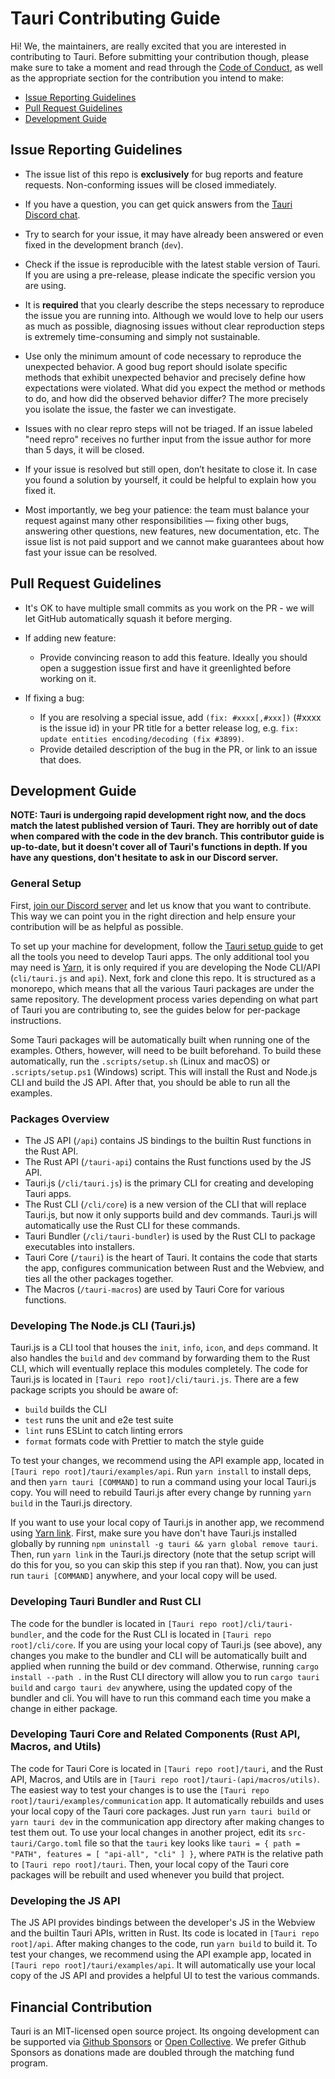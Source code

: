 # Tauri Contributing Guide

Hi! We, the maintainers, are really excited that you are interested in contributing to Tauri. Before submitting your contribution though, please make sure to take a moment and read through the [Code of Conduct](CODE_OF_CONDUCT.md), as well as the appropriate section for the contribution you intend to make:

- [Issue Reporting Guidelines](#issue-reporting-guidelines)
- [Pull Request Guidelines](#pull-request-guidelines)
- [Development Guide](#development-guide)

## Issue Reporting Guidelines

- The issue list of this repo is **exclusively** for bug reports and feature requests. Non-conforming issues will be closed immediately.

- If you have a question, you can get quick answers from the [Tauri Discord chat](https://discord.gg/SpmNs4S).

- Try to search for your issue, it may have already been answered or even fixed in the development branch (`dev`).

- Check if the issue is reproducible with the latest stable version of Tauri. If you are using a pre-release, please indicate the specific version you are using.

- It is **required** that you clearly describe the steps necessary to reproduce the issue you are running into. Although we would love to help our users as much as possible, diagnosing issues without clear reproduction steps is extremely time-consuming and simply not sustainable.

- Use only the minimum amount of code necessary to reproduce the unexpected behavior. A good bug report should isolate specific methods that exhibit unexpected behavior and precisely define how expectations were violated. What did you expect the method or methods to do, and how did the observed behavior differ? The more precisely you isolate the issue, the faster we can investigate.

- Issues with no clear repro steps will not be triaged. If an issue labeled "need repro" receives no further input from the issue author for more than 5 days, it will be closed.

- If your issue is resolved but still open, don’t hesitate to close it. In case you found a solution by yourself, it could be helpful to explain how you fixed it.

- Most importantly, we beg your patience: the team must balance your request against many other responsibilities — fixing other bugs, answering other questions, new features, new documentation, etc. The issue list is not paid support and we cannot make guarantees about how fast your issue can be resolved.

## Pull Request Guidelines

- It's OK to have multiple small commits as you work on the PR - we will let GitHub automatically squash it before merging.

- If adding new feature:

  - Provide convincing reason to add this feature. Ideally you should open a suggestion issue first and have it greenlighted before working on it.

- If fixing a bug:
  - If you are resolving a special issue, add `(fix: #xxxx[,#xxx])` (#xxxx is the issue id) in your PR title for a better release log, e.g. `fix: update entities encoding/decoding (fix #3899)`.
  - Provide detailed description of the bug in the PR, or link to an issue that does.

## Development Guide

**NOTE: Tauri is undergoing rapid development right now, and the docs match the latest published version of Tauri. They are horribly out of date when compared with the code in the dev branch. This contributor guide is up-to-date, but it doesn't cover all of Tauri's functions in depth. If you have any questions, don't hesitate to ask in our Discord server.**

### General Setup

First, [join our Discord server](https://discord.gg/SpmNs4S) and let us know that you want to contribute. This way we can point you in the right direction and help ensure your contribution will be as helpful as possible.

To set up your machine for development, follow the [Tauri setup guide](https://tauri.studio/en/docs/getting-started/intro#setting-up-your-environment) to get all the tools you need to develop Tauri apps. The only additional tool you may need is [Yarn](https://yarnpkg.com/), it is only required if you are developing the Node CLI/API (`cli/tauri.js` and `api`). Next, fork and clone this repo. It is structured as a monorepo, which means that all the various Tauri packages are under the same repository. The development process varies depending on what part of Tauri you are contributing to, see the guides below for per-package instructions.

Some Tauri packages will be automatically built when running one of the examples. Others, however, will need to be built beforehand. To build these automatically, run the `.scripts/setup.sh` (Linux and macOS) or `.scripts/setup.ps1` (Windows) script. This will install the Rust and Node.js CLI and build the JS API. After that, you should be able to run all the examples.

### Packages Overview

- The JS API (`/api`) contains JS bindings to the builtin Rust functions in the Rust API.
- The Rust API (`/tauri-api`) contains the Rust functions used by the JS API.
- Tauri.js (`/cli/tauri.js`) is the primary CLI for creating and developing Tauri apps.
- The Rust CLI (`/cli/core`) is a new version of the CLI that will replace Tauri.js, but now it only supports build and dev commands. Tauri.js will automatically use the Rust CLI for these commands.
- Tauri Bundler (`/cli/tauri-bundler`) is used by the Rust CLI to package executables into installers.
- Tauri Core (`/tauri`) is the heart of Tauri. It contains the code that starts the app, configures communication between Rust and the Webview, and ties all the other packages together.
- The Macros (`/tauri-macros`) are used by Tauri Core for various functions.

### Developing The Node.js CLI (Tauri.js)

Tauri.js is a CLI tool that houses the `init`, `info`, `icon`, and `deps` command. It also handles the `build` and `dev` command by forwarding them to the Rust CLI, which will eventually replace this modules completely. The code for Tauri.js is located in `[Tauri repo root]/cli/tauri.js`. There are a few package scripts you should be aware of:

- `build` builds the CLI
- `test` runs the unit and e2e test suite
- `lint` runs ESLint to catch linting errors
- `format` formats code with Prettier to match the style guide

To test your changes, we recommend using the API example app, located in `[Tauri repo root]/tauri/examples/api`. Run `yarn install` to install deps, and then `yarn tauri [COMMAND]` to run a command using your local Tauri.js copy. You will need to rebuild Tauri.js after every change by running `yarn build` in the Tauri.js directory.

If you want to use your local copy of Tauri.js in another app, we recommend using [Yarn link](https://classic.yarnpkg.com/en/docs/cli/link/). First, make sure you have don't have Tauri.js installed globally by running `npm uninstall -g tauri && yarn global remove tauri`. Then, run `yarn link` in the Tauri.js directory (note that the setup script will do this for you, so you can skip this step if you ran that). Now, you can just run `tauri [COMMAND]` anywhere, and your local copy will be used.

### Developing Tauri Bundler and Rust CLI

The code for the bundler is located in `[Tauri repo root]/cli/tauri-bundler`, and the code for the Rust CLI is located in `[Tauri repo root]/cli/core`. If you are using your local copy of Tauri.js (see above), any changes you make to the bundler and CLI will be automatically built and applied when running the build or dev command. Otherwise, running `cargo install --path .` in the Rust CLI directory will allow you to run `cargo tauri build` and `cargo tauri dev` anywhere, using the updated copy of the bundler and cli. You will have to run this command each time you make a change in either package.

### Developing Tauri Core and Related Components (Rust API, Macros, and Utils)

The code for Tauri Core is located in `[Tauri repo root]/tauri`, and the Rust API, Macros, and Utils are in `[Tauri repo root]/tauri-(api/macros/utils)`. The easiest way to test your changes is to use the `[Tauri repo root]/tauri/examples/communication` app. It automatically rebuilds and uses your local copy of the Tauri core packages. Just run `yarn tauri build` or `yarn tauri dev` in the communication app directory after making changes to test them out. To use your local changes in another project, edit its `src-tauri/Cargo.toml` file so that the `tauri` key looks like `tauri = { path = "PATH", features = [ "api-all", "cli" ] }`, where `PATH` is the relative path to `[Tauri repo root]/tauri`. Then, your local copy of the Tauri core packages will be rebuilt and used whenever you build that project.

### Developing the JS API

The JS API provides bindings between the developer's JS in the Webview and the builtin Tauri APIs, written in Rust. Its code is located in `[Tauri repo root]/api`. After making changes to the code, run `yarn build` to build it. To test your changes, we recommend using the API example app, located in `[Tauri repo root]/tauri/examples/api`. It will automatically use your local copy of the JS API and provides a helpful UI to test the various commands.

## Financial Contribution

Tauri is an MIT-licensed open source project. Its ongoing development can be supported via [Github Sponsors](https://github.com/sponsors/nothingismagick) or [Open Collective](https://opencollective.com/tauri). We prefer Github Sponsors as donations made are doubled through the matching fund program.
